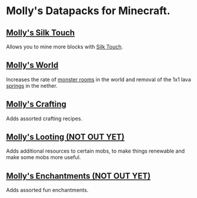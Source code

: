 # Molly's Datapacks for Minecraft.

## [Molly's Silk Touch](https://modrinth.com/datapack/mollys-silk-touch-tweaks)
Allows you to mine more blocks with [Silk Touch](https://minecraft.wiki/w/Silk_Touch).
## [Molly's World](https://modrinth.com/datapack/mollys-world-tweaks)
Increases the rate of [monster rooms](https://minecraft.wiki/w/Monster_Room) in the world and removal of the 1x1 lava [springs](https://minecraft.wiki/w/Spring) in the nether.
## [Molly's Crafting](https://modrinth.com/datapack/mollys-crafting-tweaks)
Adds assorted crafting recipes.
## [Molly's Looting (NOT OUT YET)]()
Adds additional resources to certain mobs, to make things renewable and make some mobs more useful.
## [Molly's Enchantments (NOT OUT YET)]()
Adds assorted fun enchantments.